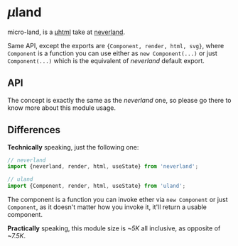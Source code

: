 # <em>µ</em>land

micro-land, is a [µhtml](https://github.com/WebReflection/uhtml#readme) take at [neverland](https://github.com/WebReflection/neverland/#readme).

Same API, except the exports are `{Component, render, html, svg}`, where `Component` is a function you can use either as `new Component(...)` or just `Component(...)` which is the equivalent of _neverland_ default export.


## API

The concept is exactly the same as the _neverland_ one, so please go there to know more about this module usage.


## Differences

**Technically** speaking, just the following one:

```js
// neverland
import {neverland, render, html, useState} from 'neverland';

// uland
import {Component, render, html, useState} from 'uland';
```

The component is a function you can invoke ether via `new Component` or just `Component`, as it doesn't matter how you invoke it, it'll return a usable component.


**Practically** speaking, this module size is *~5K* all inclusive, as opposite of *~7.5K*.
